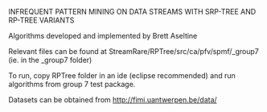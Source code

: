 INFREQUENT PATTERN MINING ON DATA STREAMS WITH SRP-TREE AND RP-TREE VARIANTS

Algorithms developed and implemented by Brett Aseltine

Relevant files can be found at StreamRare/RPTree/src/ca/pfv/spmf/_group7
(ie. in the _group7 folder)

To run, copy RPTree folder in an ide (eclipse recommended) and run algorithms from group 7 test package.

Datasets can be obtained from http://fimi.uantwerpen.be/data/
